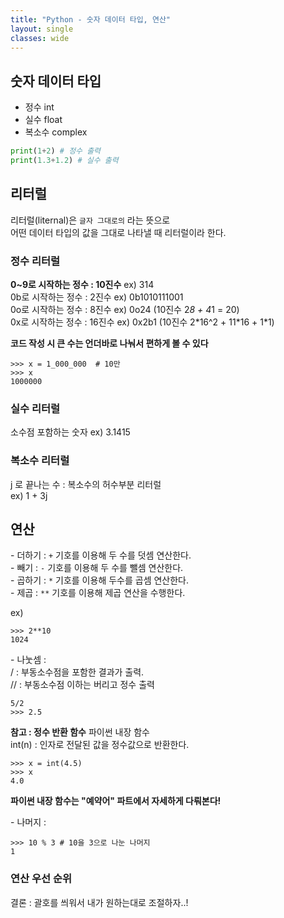 ```yaml
---
title: "Python - 숫자 데이터 타입, 연산"
layout: single
classes: wide
---
```


## 숫자 데이터 타입

* 정수 int  
* 실수 float  
* 복소수 complex  

```python
print(1+2) # 정수 출력
print(1.3+1.2) # 실수 출력
```

## 리터럴
리터럴(liternal)은 `글자 그대로의` 라는 뜻으로  
어떤 데이터 타입의 값을 그대로 나타낼 때 리터럴이라 한다.  


### 정수 리터럴
**0~9로 시작하는 정수 : 10진수** ex) 314  
0b로 시작하는 정수 : 2진수 ex) 0b1010111001  
0o로 시작하는 정수 : 8진수 ex) 0o24 (10진수 2*8 + 4*1 = 20)  
0x로 시작하는 정수 : 16진수 ex) 0x2b1 (10진수 2*16^2 + 11\*16 + 1\*1)  

**코드 작성 시 큰 수는 언더바로 나눠서 편하게 볼 수 있다**  

```
>>> x = 1_000_000  # 10만
>>> x
1000000
```

### 실수 리터럴

소수점 포함하는 숫자 
ex) 3.1415

### 복소수 리터럴

j 로 끝나는 수 : 복소수의 허수부분 리터럴  
ex) 1 + 3j

## 연산  
\- 더하기 : `+` 기호를 이용해 두 수를 덧셈 연산한다.  
\- 빼기 : `-` 기호를 이용해 두 수를 뺄셈 연산한다.  
\- 곱하기 : `*` 기호를 이용해 두수를 곱셈 연산한다.  
\- 제곱 : `**` 기호를 이용해 제곱 연산을 수행한다.  

ex)

```
>>> 2**10
1024
```

\- 나눗셈 :  
/ : 부동소수점을 포함한 결과가 출력.  
// : 부동소수점 이하는 버리고 정수 출력  
```
5/2
>>> 2.5
```
**참고 : 정수 반환 함수**
파이썬 내장 함수  
int(n) : 인자로 전달된 값을 정수값으로 반환한다.  
```
>>> x = int(4.5)
>>> x
4.0
```
**파이썬 내장 함수는 "예약어" 파트에서 자세하게 다뤄본다!**

\- 나머지 :

```
>>> 10 % 3 # 10을 3으로 나눈 나머지
1
```



### 연산 우선 순위 
결론 : 괄호를 씌워서 내가 원하는대로 조절하자..!  


